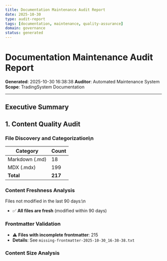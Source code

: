 ```yaml
---
title: Documentation Maintenance Audit Report
date: 2025-10-30
type: audit-report
tags: [documentation, maintenance, quality-assurance]
domain: governance
status: generated
---
```


# Documentation Maintenance Audit Report

**Generated**: 2025-10-30 16:38:38
**Auditor**: Automated Maintenance System
**Scope**: TradingSystem Documentation

---

## Executive Summary


## 1. Content Quality Audit

### File Discovery and Categorization\n
| Category | Count |
|----------|-------|
| Markdown (.md) | 18 |
| MDX (.mdx) | 199 |
| **Total** | **217** |

### Content Freshness Analysis

Files not modified in the last 90 days:\n
- ✅ **All files are fresh** (modified within 90 days)

### Frontmatter Validation

- ⚠️ **Files with incomplete frontmatter**: 215
- **Details**: See `missing-frontmatter-2025-10-30_16-38-38.txt`

### Content Size Analysis

